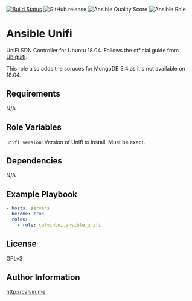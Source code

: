 [![Build Status](https://travis-ci.com/calvinbui/ansible-unifi.svg?branch=master)](https://travis-ci.com/calvinbui/ansible-unifi)
![GitHub release](https://img.shields.io/github/release/calvinbui/ansible-unifi.svg)
![Ansible Quality Score](https://img.shields.io/ansible/quality/36513.svg)
![Ansible Role](https://img.shields.io/ansible/role/d/36513.svg)

# Ansible Unifi

UniFi SDN Controller for Ubuntu 18.04. Follows the official guide from [Ubiquiti](https://help.ubnt.com/hc/en-us/articles/220066768-UniFi-How-to-Install-Update-via-APT-on-Debian-or-Ubuntu).

This role also adds the soruces for MongoDB 3.4 as it's not available on 18.04.

##  Requirements

N/A

## Role Variables

`unifi_version`: Version of Unifi to install. Must be exact.

## Dependencies

N/A

## Example Playbook

```yaml
- hosts: servers
  become: true
  roles:
    - role: calvinbui.ansible_unifi
```

## License

GPLv3

## Author Information

http://calvin.me
